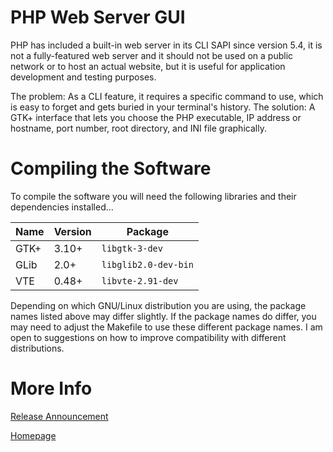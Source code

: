 PHP Web Server GUI
===
PHP has included a built-in web server in its CLI SAPI since version 5.4, it is
not a fully-featured web server and it should not be used on a public network or
to host an actual website, but it is useful for application development and
testing purposes.

The problem: As a CLI feature, it requires a specific command to use, which is
easy to forget and gets buried in your terminal's history. The solution: A GTK+
interface that lets you choose the PHP executable, IP address or hostname, port
number, root directory, and INI file graphically.

Compiling the Software
===
To compile the software you will need the following libraries and their
dependencies installed...

Name | Version | Package
---- | ------- | --------------------
GTK+ | 3.10+   | `libgtk-3-dev`
GLib | 2.0+    | `libglib2.0-dev-bin`
VTE  | 0.48+   | `libvte-2.91-dev`

Depending on which GNU/Linux distribution you are using, the package names
listed above may differ slightly. If the package names do differ, you may need
to adjust the Makefile to use these different package names. I am open to
suggestions on how to improve compatibility with different distributions.

More Info
===
[Release Announcement](https://www.barkdull.org/blog/announcing-php-webserver-gui)

[Homepage](https://www.barkdull.org/software/php-webserver-gui)
